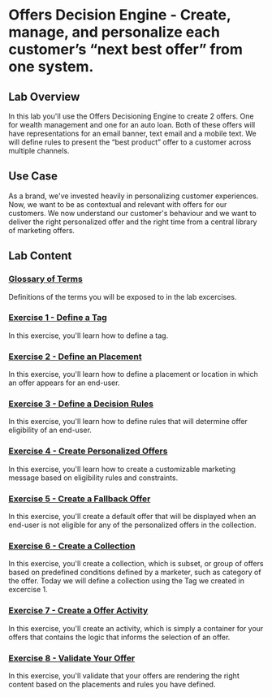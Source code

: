 # Offers Decision Engine - Create, manage, and personalize each customer’s “next best offer” from one system.

## Lab Overview

In this lab you'll use the Offers Decisioning Engine to create 2 offers. One for wealth management and one for an auto loan. Both of these offers will have representations for an email banner, text email and a mobile text. We will define rules to present the “best product” offer to a customer across multiple channels.


## Use Case
As a brand, we've invested heavily in personalizing customer experiences. Now, we want to be as contextual and relevant with offers for our customers.
We now understand our customer's behaviour and we want to deliver the right personalized offer and the right time from a central library of marketing offers.



## Lab Content

### [Glossary of Terms](./Glossary.md)

Definitions of the terms you will be exposed to in the lab excercises.

### [Exercise 1 - Define a Tag](./Exercise1-Tags.md)

In this exercise, you'll learn how to define a tag.

### [Exercise 2 - Define an Placement](./Exercise2-Placements.md)

In this exercise, you'll learn how to define a placement or location in which an offer appears for an end-user.

### [Exercise 3 - Define a Decision Rules](./Exercise3-DecisionRules.md)

In this exercise, you'll learn how to define rules that will determine offer eligibility of an end-user.

### [Exercise 4 - Create Personalized Offers](./Exercise4-PersonalizedOffers.md)

In this exercise, you'll learn how to create a customizable marketing message based on eligibility rules and constraints. 

### [Exercise 5 - Create a Fallback Offer](./Exercise5-FallbackOffer.md)

In this exercise, you'll create a default offer that will be displayed when an end-user is not eligible for any of the personalized offers in the collection.

### [Exercise 6 - Create a Collection](./Exercise6-Collections.md)

In this exercise, you'll create a collection, which is subset, or group of offers based on predefined conditions defined by a marketer, such as category of the offer. Today we will define a collection using the Tag we created in excercise 1.

### [Exercise 7 - Create a Offer Activity](./Exercise7-OfferActivity.md)

In this exercise, you'll create an activity, which is simply a container for your offers that contains the logic that informs the selection of an offer.

### [Exercise 8 - Validate Your Offer ](./Exercise8-ValidateOffer.md)

In this exercise, you'll validate that your offers are rendering the right content based on the placements and rules you have defined.
